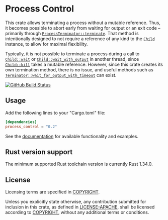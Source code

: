 # Process Control

This crate allows terminating a process without a mutable reference. Thus, it
becomes possible to abort early from waiting for output or an exit code –
primarily through [`ProcessTerminator::terminate`]. That method is
intentionally designed to not require a reference of any kind to the [`Child`]
instance, to allow for maximal flexibility.

Typically, it is not possible to terminate a process during a call to
[`Child::wait`] or [`Child::wait_with_output`] in another thread, since
[`Child::kill`] takes a mutable reference. However, since this crate creates
its own termination method, there is no issue, and useful methods such as
[`Terminator::wait_for_output_with_timeout`] can exist.

[![GitHub Build Status](https://github.com/dylni/process_control/workflows/build/badge.svg?branch=master)](https://github.com/dylni/process_control/actions?query=branch%3Amaster)

## Usage

Add the following lines to your "Cargo.toml" file:

```toml
[dependencies]
process_control = "0.2"
```

See the [documentation] for available functionality and examples.

## Rust version support

The minimum supported Rust toolchain version is currently Rust 1.34.0.

## License

Licensing terms are specified in [COPYRIGHT].

Unless you explicitly state otherwise, any contribution submitted for inclusion
in this crate, as defined in [LICENSE-APACHE], shall be licensed according to
[COPYRIGHT], without any additional terms or conditions.

[`Child`]: https://doc.rust-lang.org/std/process/struct.Child.html
[`Child::kill`]: https://doc.rust-lang.org/std/process/struct.Child.html#method.kill
[`Child::wait`]: https://doc.rust-lang.org/std/process/struct.Child.html#method.wait
[`Child::wait_with_output`]: https://doc.rust-lang.org/std/process/struct.Child.html#method.wait_with_output
[COPYRIGHT]: https://github.com/dylni/process_control/blob/master/COPYRIGHT
[documentation]: https://docs.rs/process_control
[LICENSE-APACHE]: https://github.com/dylni/process_control/blob/master/LICENSE-APACHE
[`ProcessTerminator::terminate`]: https://docs.rs/process_control/*/process_control/struct.ProcessTerminator.html#method.terminate
[sealed]: https://rust-lang.github.io/api-guidelines/future-proofing.html#c-sealed
[`Terminator::wait_for_output_with_timeout`]: https://docs.rs/process_control/*/process_control/trait.Terminator.html#tymethod.wait_for_output_with_timeout
